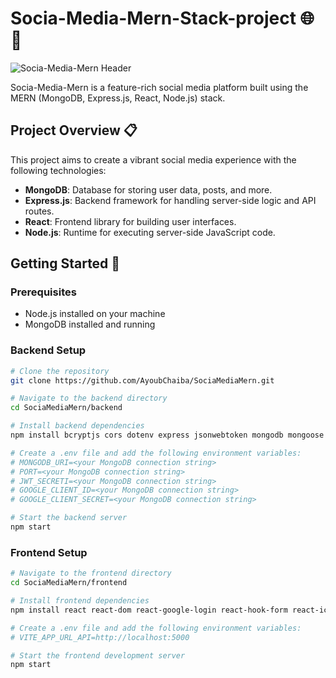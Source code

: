 # Socia-Media-Mern-Stack-project 🌐🚀

![Socia-Media-Mern Header](https://i.postimg.cc/tCLrc6zj/Untitled-1.png)

Socia-Media-Mern is a feature-rich social media platform built using the MERN (MongoDB, Express.js, React, Node.js) stack.

## Project Overview 📋

This project aims to create a vibrant social media experience with the following technologies:

- **MongoDB**: Database for storing user data, posts, and more.
- **Express.js**: Backend framework for handling server-side logic and API routes.
- **React**: Frontend library for building user interfaces.
- **Node.js**: Runtime for executing server-side JavaScript code.

## Getting Started 🚀

### Prerequisites
- Node.js installed on your machine
- MongoDB installed and running

### Backend Setup
```bash
# Clone the repository
git clone https://github.com/AyoubChaiba/SociaMediaMern.git

# Navigate to the backend directory
cd SociaMediaMern/backend

# Install backend dependencies
npm install bcryptjs cors dotenv express jsonwebtoken mongodb mongoose multer nodemon sharp-multer

# Create a .env file and add the following environment variables:
# MONGODB_URI=<your MongoDB connection string>
# PORT=<your MongoDB connection string>
# JWT_SECRETI=<your MongoDB connection string>
# GOOGLE_CLIENT_ID=<your MongoDB connection string>
# GOOGLE_CLIENT_SECRET=<your MongoDB connection string>

# Start the backend server
npm start
```
### Frontend Setup
```bash
# Navigate to the frontend directory
cd SociaMediaMern/frontend

# Install frontend dependencies
npm install react react-dom react-google-login react-hook-form react-icons react-infinite-scroll-component react-lazy-load-image-component react-redux react-toastify redux-thunk yup axios @reduxjs/toolkit

# Create a .env file and add the following environment variables:
# VITE_APP_URL_API=http://localhost:5000

# Start the frontend development server
npm start
```
